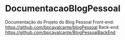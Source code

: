 # DocumentacaoBlogPessoal
Documentação do Projeto do Blog Pessoal
Front-end: https://github.com/bpcavalcante/blogPessoal
Back-end:  https://github.com/bpcavalcante/BlogPessoalBackEnd
